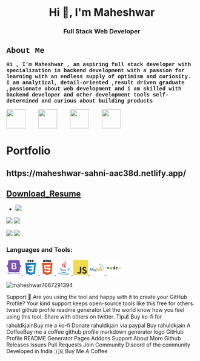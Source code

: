 
<h1 align="center">Hi 👋, I'm Maheshwar</h1>
<h3 align="center">Full Stack Web Developer</h3>

 <h2 style="font-family: 'Courier New', Courier, monospace;">About Me</h2>
 <p style="font-family: 'Courier New', Courier, monospace; font-weight:bold">Hi , I’m Maheshwar , an aspiring full stack developer with specialization in backend development with a passion for learning with an endless supply of optimism and curiosity.    I am analytical, detail-oriented ,result driven graduate ,passionate about web development and i am skilled with backend developer and other development tools self-determined and curious about building products
</p>
  <a href="https://twitter.com/MaheshB41963552"><img style="height: 50px; width: 50px;margin-right: 30px;" src="https://cdn.pixabay.com/photo/2021/12/10/16/37/twitter-6860915_1280.png" alt=""></a>
   <a href="https://www.linkedin.com/in/maheshwar-sahni-18928b21b/"><img style="height: 50px; width: 50px;margin-right: 30px;" src="https://cdn-icons-png.flaticon.com/512/174/174857.png" alt=""></a>
    <a href="https://www.instagram.com/maheshP_1218/"><img style="height: 50px; width: 50px;margin-right: 30px;" src="https://upload.wikimedia.org/wikipedia/commons/thumb/a/a5/Instagram_icon.png/2048px-Instagram_icon.png" alt=""></a>
     <a href="https://www.facebook.com/maheshk.sahani"><img style="height: 50px; width: 50px;margin-right: 30px;" src="https://upload.wikimedia.org/wikipedia/commons/thumb/1/1b/Facebook_icon.svg/2048px-Facebook_icon.svg.png" alt=""></a>
<h1>Portfolio</h1>
<h2>https://maheshwar-sahni-aac38d.netlify.app/</h2>
<h2><a href="https://drive.google.com/uc?export=download&id=1FEXmuNaoqxb29zha08LrJf6VQ_WpuT19">Download_Resume</a></h2>







- ![](http://github-profile-summary-cards.vercel.app/api/cards/profile-details?username=maheshwar7667291394&theme=github)

![](http://github-profile-summary-cards.vercel.app/api/cards/repos-per-language?username=maheshwar7667291394&theme=github) ![](http://github-profile-summary-cards.vercel.app/api/cards/most-commit-language?username=maheshwar7667291394&theme=github)



![](http://github-profile-summary-cards.vercel.app/api/cards/stats?username=maheshwar7667291394&theme=github) ![](http://github-profile-summary-cards.vercel.app/api/cards/productive-time?username=maheshwar7667291394&theme=github&utcOffset=8)





<h3 align="left">Languages and Tools:</h3>
<p align="left"> <a href="https://getbootstrap.com" target="_blank" rel="noreferrer"> <img src="https://raw.githubusercontent.com/devicons/devicon/master/icons/bootstrap/bootstrap-plain-wordmark.svg" alt="bootstrap" width="40" height="40"/> </a> <a href="https://www.w3schools.com/css/" target="_blank" rel="noreferrer"> <img src="https://raw.githubusercontent.com/devicons/devicon/master/icons/css3/css3-original-wordmark.svg" alt="css3" width="40" height="40"/> </a> <a href="https://www.w3.org/html/" target="_blank" rel="noreferrer"> <img src="https://raw.githubusercontent.com/devicons/devicon/master/icons/html5/html5-original-wordmark.svg" alt="html5" width="40" height="40"/> </a> <a href="https://www.java.com" target="_blank" rel="noreferrer"> <img src="https://raw.githubusercontent.com/devicons/devicon/master/icons/java/java-original.svg" alt="java" width="40" height="40"/> </a> <a href="https://developer.mozilla.org/en-US/docs/Web/JavaScript" target="_blank" rel="noreferrer"> <img src="https://raw.githubusercontent.com/devicons/devicon/master/icons/javascript/javascript-original.svg" alt="javascript" width="40" height="40"/> </a> <a href="https://www.mysql.com/" target="_blank" rel="noreferrer"> <img src="https://raw.githubusercontent.com/devicons/devicon/master/icons/mysql/mysql-original-wordmark.svg" alt="mysql" width="40" height="40"/> </a> <a href="https://nodejs.org" target="_blank" rel="noreferrer"> <img src="https://raw.githubusercontent.com/devicons/devicon/master/icons/nodejs/nodejs-original-wordmark.svg" alt="nodejs" width="40" height="40"/> </a> </p>

<p><img align="center" src="https://github-readme-stats.vercel.app/api/top-langs?username=maheshwar7667291394&show_icons=true&locale=en&layout=compact" alt="maheshwar7667291394" /></p>

Support 🙏
Are you using the tool and happy with it to create your GitHub Profile?
Your kind support keeps open-source tools like this free for others.
tweet github profile readme generator
Let the world know how you feel using this tool. Share with others on twitter.
Tip💰
Buy ko-fi for rahuldkjainBuy me a ko-fi
Donate rahuldkjain via paypal
Buy rahuldkjain A CoffeeBuy me a coffee
github profile markdown generator logo
GitHub Profile README Generator
Pages
Addons
Support
About
More
Github
Releases
Issues
Pull Requests
Join Community
Discord of the community
Developed in India 🇮🇳
Buy Me A Coffee
